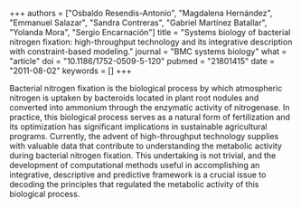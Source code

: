 +++
authors = ["Osbaldo Resendis-Antonio", "Magdalena Hernández", "Emmanuel Salazar", "Sandra Contreras", "Gabriel Martínez Batallar", "Yolanda Mora", "Sergio Encarnación"]
title = "Systems biology of bacterial nitrogen fixation: high-throughput technology and its integrative description with constraint-based modeling."
journal = "BMC systems biology"
what = "article"
doi = "10.1186/1752-0509-5-120"
pubmed = "21801415"
date = "2011-08-02"
keywords = []
+++

Bacterial nitrogen fixation is the biological process by which atmospheric nitrogen is uptaken by bacteroids located in plant root nodules and converted into ammonium through the enzymatic activity of nitrogenase. In practice, this biological process serves as a natural form of fertilization and its optimization has significant implications in sustainable agricultural programs. Currently, the advent of high-throughput technology supplies with valuable data that contribute to understanding the metabolic activity during bacterial nitrogen fixation. This undertaking is not trivial, and the development of computational methods useful in accomplishing an integrative, descriptive and predictive framework is a crucial issue to decoding the principles that regulated the metabolic activity of this biological process.
